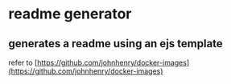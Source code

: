 # readme generator
## generates a readme using an ejs template
refer to [https://github.com/johnhenry/docker-images](https://github.com/johnhenry/docker-images)

